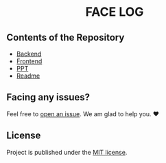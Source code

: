 <h1 align="center">FACE LOG</h1>

<!--<div align="center">  
<a href="https://github.com/Face-Log/FACE-LOG/stargazers"><img src="https://img.shields.io/github/stars/Face-Log/FACE-LOG?style=flat"/></a>
<a href="https://github.com/Face-Log/FACE-LOG/network/members"><img src="https://img.shields.io/github/forks/Face-Log/FACE-LOG?style=flat"/></a>
<a href="https://github.com/Face-Log/FACE-LOG/pulls"><img src="https://img.shields.io/github/issues-pr/Face-Log/FACE-LOG?style=flat?color=yellow"/></a>
<a href="https://github.com/Face-Log/FACE-LOG/issues"><img src="https://img.shields.io/github/issues/Face-Log/FACE-LOG?style=flat"/></a>
<a href="https://github.com/Face-Log/FACE-LOG/graphs/contributors"><img src="https://img.shields.io/github/contributors/Face-Log/FACE-LOG?color=orange"/></a>
<a href="https://github.com/Face-Log/FACE-LOG/blob/master/LICENSE"><img src="https://img.shields.io/github/license/Face-Log/FACE-LOG?color=1abc9c"/></a>
<br>  
![](https://img.shields.io/badge/Star-If_Liked-%23FF0000.svg?&style=flat&logoColor=white&color=white)
![](https://img.shields.io/badge/Fork-If_you_found_interesting-%23FF0000.svg?&style=flat&logoColor=white&color=white)<br>
</div>  -->

## Contents of the Repository
- [Backend](https://github.com/Face-Log/FACE-LOG/tree/main/Backend)
- [Frontend](https://github.com/Face-Log/FACE-LOG/tree/main/Frontend)
- [PPT](https://github.com/Face-Log/FACE-LOG/blob/main/Face%20Log%20PPT.pptx)
- [Readme](https://github.com/Face-Log/FACE-LOG/blob/main/README.md)


## Facing any issues?
Feel free to [open an issue](https://github.com/Face-Log/FACE-LOG/issues/new?assignees=&labels=Query&title=Query). We am glad to help you. ❤️

## License
Project is published under the [MIT license](https://github.com/Face-Log/FACE-LOG/blob/main/LICENSE).
